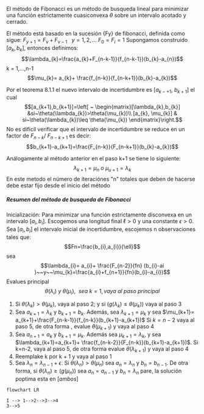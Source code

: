 El método de Fibonacci es un método de busqueda lineal para minimizar una función estrictamente cuasiconvexa $\theta$ sobre un intervalo acotado y cerrado.

El método está basado en la sucesión {Fy} de fibonacci, definida como sigue: $F_{y+1}=F_{v}+F_{v-1}~~~y=1,2,\dots$ 
$F_{0} = F_{i}=1$ Supongamos construido $[a_{k},b_{k}]$, entonces definimos:
$$\lambda_{k}=\frac{a_{k}+F_{n-k-1}}{f_{n-k-1}}(b_{k}-a_{n})$$
k = 1,...,n-1 
$$\mu_{k}= a_{k}+ \frac{f_{n-k}}{f_{n-k+1}}(b_{k}-a_{k})$$

Por el teorema 8.1.1 el nuevo intervalo de incertidumbre es $[a_{k-+1},~b_{k+1}]$ el cual 
$$[a_{k+1},b_{k+1}]=\left[ ~ \begin{matrix}[\lambda_{k},b_{k}] &si~\theta(\lambda_{k})>\theta(\mu_{k})\\ [a_{k}, \mu_{k}] & si~\theta(\lambda_{k})\leq \theta(\mu_{k}) \end{matrix}\right.$$
No es dificíl verificar que el intervalo de incertidumbre se reduce en un factor de $F_{n-k}/~F_{n-k+1}$ es decir:
$$b_{k+1}-a_{k+1}=\frac{F_{n-k}}{F_{n-k+1}}(b_{k}-a_{k})$$

Análogamente al método anterior en el paso k+1 se tiene lo siguiente:
$$\lambda_{k+1}=\mu_{n}~o~\mu_{u+1}=\lambda_{k}$$
En este metodo el número de iteraciónes "n" totales que deben de hacerse debe estar fijo desde el inicio del método

##### Resumen del método de busqueda de Fibonacci
Inicialización: Para minimizar una función estrictamente disconvexa en un intervalo $[a_{i},b_{i}]$. Escogemos una longitud final $\ell>0$ y una constante $\epsilon>0$. Sea $[a_{i},b_{i}]$ el intervalo inicial de incertidumbre, escojemos n observaciones tales que:
$$Fn=\frac{b_{i},a_{i}}{\ell}$$
sea
$$\lambda_{i}= a_{i}+ \frac{F_{n-2}}{fn} (b_{i}-ai )~~y~~\mu_{k}=\frac{a_{i}+f_{n+1}}{fn}(b_{i}-a_{i})$$
Evalues principal
$$\theta(\lambda_{i})~y~\theta(\mu_{i}),~~sea~k=1, vaya~al~paso~principal$$

1. Si $\theta(\lambda_{k})>\theta(\mu_k)$, vaya al paso 2; y si $(g(\lambda_{k})\leq \theta(\mu_{k}))$ vaya al paso 3
2. Sea $a_{k+1}=\lambda_{k}$ y $b_{k+1}= b_{k}$. Además, sea $\lambda_{k+1}=\mu_{k}$ y sea $\mu_{k+1}= a_{k+1}+\frac{F_{n-k-1}}{f_{n-k}}(b_{k+1}-a_{k+1})$ Si $k=n-2$ vaya al paso 5, de otra forma , evalue $\theta(\mu_{k+1})$ y vaya al paso 4
3. Sea $a_{n+1}=a_{k}$ y $b_{k+1}=\mu_{k}$. Además sea $\mu_{k+1}= \lambda_{k}$, y sea $\lambda_{k+1}=a_{k+1}+ \frac{f_{n-k-2}}{F_{n-k}}(b_{k+1}-a_{k+1})$. Si k=n-2, vaya al paso 5, de otra forma evalue $\theta(\lambda_{k+1})$ y vaya al paso 4
4. Reemplake k por k + 1 y vaya al paso 1
5. Sea $\lambda_{n}=\lambda_{n-1}+\epsilon$. Si $\theta(\lambda_{n})>\theta(\mu_{n})$ sea $a_n=\lambda_{n}$ y $b_{n}=b_{n-1}$. De otra forma, si $\theta(\lambda_{n})\geq(g(\mu_{n}))$ sea $a_{n}=a_{n-1}$ y $b_{n}=\lambda_{n}$ pare, la solución poptima esta en $[ambos]$

```mermaid
flowchart LR

I --> 1-->2-->3-->4
3-->5
``` 
